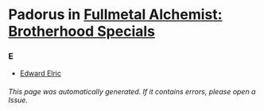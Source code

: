 # Padorus in [Fullmetal Alchemist: Brotherhood Specials](https://myanimelist.net/anime/6421/Fullmetal_Alchemist__Brotherhood_Specials)

### E
* [Edward Elric](https://github.com/shadow578/Project-Padoru/blob/master/table-of-contents/characters/EdwardElric.md)

###### This page was automatically generated. If it contains errors, please open a Issue.
